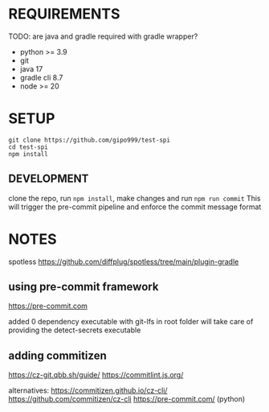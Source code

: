 # REQUIREMENTS

TODO: are java and gradle required with gradle wrapper?

- python >= 3.9
- git
- java 17
- gradle cli 8.7
- node >= 20

# SETUP

```console
git clone https://github.com/gipo999/test-spi
cd test-spi
npm install
```

## DEVELOPMENT

clone the repo, run `npm install`, make changes and run `npm run commit`
This will trigger the pre-commit pipeline and enforce the commit message format

# NOTES

spotless
<https://github.com/diffplug/spotless/tree/main/plugin-gradle>

## using pre-commit framework

<https://pre-commit.com>

added 0 dependency executable with git-lfs in root folder
will take care of providing the detect-secrets executable

## adding commitizen

<https://cz-git.qbb.sh/guide/>
<https://commitlint.js.org/>

alternatives:
<https://commitizen.github.io/cz-cli/>
<https://github.com/commitizen/cz-cli>
<https://pre-commit.com/> (python)
